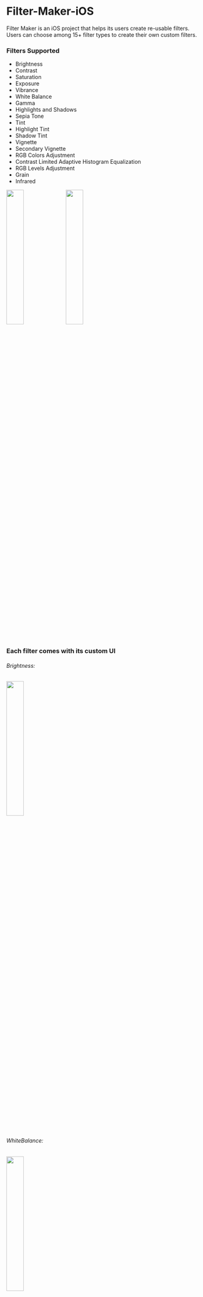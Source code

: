 # Filter-Maker-iOS
Filter Maker is an iOS project that helps its users create re-usable filters. Users can choose among 15+ filter types to create their own custom filters.
### Filters Supported
- Brightness
- Contrast
- Saturation
- Exposure
- Vibrance
- White Balance
- Gamma
- Highlights and Shadows
- Sepia Tone
- Tint
- Highlight Tint
- Shadow Tint
- Vignette
- Secondary Vignette
- RGB Colors Adjustment
- Contrast Limited Adaptive Histogram Equalization
- RGB Levels Adjustment
- Grain
- Infrared

<img src="https://user-images.githubusercontent.com/59789023/200592001-75925a99-eca4-4b71-8cc5-c2045373a720.jpeg" width="30%">  <img src="https://user-images.githubusercontent.com/59789023/200593904-c1edf98f-48e6-47f9-8d4c-33a1146e9a52.jpeg" width="30%">


### Each filter comes with its custom UI

###### Brightness:
<img src="https://user-images.githubusercontent.com/59789023/207395325-81656fcd-1803-4337-aa4e-6f9711c65ce5.png" width="30%">

###### WhiteBalance:
<img src="https://user-images.githubusercontent.com/59789023/207395625-c281f4de-902e-42c9-af29-a02ddaddf643.png" width="30%">


###### Tint:
<img src="https://user-images.githubusercontent.com/59789023/207395770-4830d60c-bf99-4abd-b30f-60a983763209.png" width="30%">

###### Vignette:
<img src="https://user-images.githubusercontent.com/59789023/207395781-90e89ee0-df9e-4cc9-9497-69f931ee68d8.png" width="30%">

###### RGB Colors Adjustment:
<img src="https://user-images.githubusercontent.com/59789023/207395796-84efe7db-548d-4796-8aa5-3e751912eab6.png" width="30%">


###### CLAHE:
<img src="https://user-images.githubusercontent.com/59789023/207395817-c15a595f-2501-4126-b412-f54421945ba3.png" width="30%">


###### RGBLevelsAdjustment
<img src="https://user-images.githubusercontent.com/59789023/207395834-bab65f0b-3721-4a98-8f1a-babc2b4b6d75.png" width="30%"> <img src="https://user-images.githubusercontent.com/59789023/207395855-e003ee54-f66c-456f-8b38-5108bb5e8100.png" width="30%">


### Other Features
###### Filters can be shared between users
- Users can share their filters by clicking Copy Filter To Clipboard method. This method copies the filter as JSON data. Users that want to import the filter can copy the json data and use import feature of the app to copy filter.

<img src="https://user-images.githubusercontent.com/59789023/207396795-3184e0a1-1d3e-4cf1-9b3b-980ba9922085.png" width="30%"> <img src="https://user-images.githubusercontent.com/59789023/207396834-cd96fa5a-24fe-413e-bbdc-f92ae9700639.png" width="30%">


###### User can use their filter to filter any photo in their library and can save the filtered photo to their library.
<img src="https://user-images.githubusercontent.com/59789023/207396988-5a047bbe-11d0-4346-9dfc-34e5def94231.png" width="30%">


